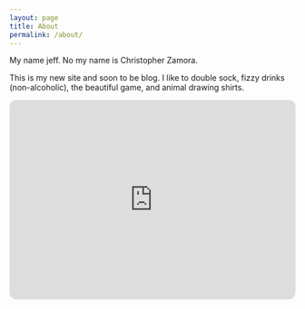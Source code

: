 ```yaml
---
layout: page
title: About
permalink: /about/
---
```


My name jeff. No my name is Christopher Zamora.

This is my new site and soon to be blog. I like to double sock, fizzy drinks (non-alcoholic), the beautiful game, and animal drawing shirts.


<iframe style="border-radius:12px" src="https://open.spotify.com/embed/track/5Z8Dj3LtbyCMiwE86rhg2f?utm_source=generator" width="100%" height="352" frameBorder="0" allowfullscreen="" allow="autoplay; clipboard-write; encrypted-media; fullscreen; picture-in-picture" loading="lazy"></iframe>